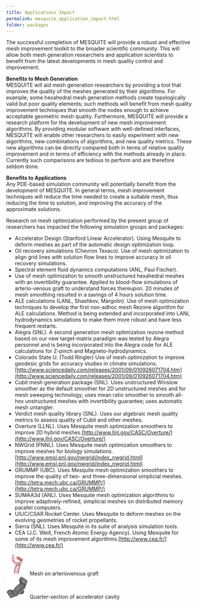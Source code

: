 ```yaml
---
title: Applications Impact
permalink: mesquite_application_impact.html
folder: packages
---
```


The successful completion of MESQUITE will provide a robust and effective mesh improvement toolkit to the broader scientific community. This will allow both mesh generation researchers and application scientists to benefit from the latest developments in mesh quality control and improvement.

**Benefits to Mesh Generation**  
MESQUITE will aid mesh generation researchers by providing a tool that improves the quality of the meshes generated by their algorithms. For example, some hexahedral mesh generation methods create topologically valid but poor quality elements; such methods will benefit from mesh quality improvement techniques that smooth the nodes enough to achieve acceptable geometric mesh quality. Furthermore, MESQUITE will provide a research platform for the development of new mesh improvement algorithms. By providing modular software with well-defined interfaces, MESQUITE will enable other researchers to easily experiment with new algorithms, new combinations of algorithms, and new quality metrics. These new algorithms can be directly compared both in terms of relative quality improvement and in terms of efficiency with the methods already in place. Currently such comparisons are tedious to perform and are therefore seldom done.

**Benefits to Applications**  
Any PDE-based simulation community will potentially benefit from the development of MESQUITE. In general terms, mesh improvement techniques will reduce the time needed to create a suitable mesh, thus reducing the time to solution, and improving the accuracy of the approximate solutions.

Research on mesh optimization performed by the present group of researchers has impacted the following simulation groups and packages:

*   Accelerator Design (Stanford Linear Accelerator). Using Mesquite to deform meshes as part of the automatic design optimization loop.
*   Oil recovery simulations (Chevron Texaco). Use of mesh optimization to align grid lines with solution flow lines to improve accuracy in oil recovery simulations.
*   Spectral element fluid dynamics computations (ANL, Paul Fischer).
*   Use of mesh optimization to smooth unstructured hexahedral meshes with an invertibility guarantee. Applied to blood-flow simulations of arterio-venous graft to understand forces thereupon. 20 minutes of mesh smoothing resulted in a savings of 4 hours solution time.
*   ALE calculations (LANL, Shashkov, Margolin). Use of mesh optimization techniques to develop the first non-adhoc mesh Rezone algorithm for ALE calculations. Method is being extended and incorporated into LANL hydrodynamics simulations to make them more robust and have less frequent restarts.
*   Alegra (SNL). A second generation mesh optimization rezone method based on our new target-matrix paradigm was tested by Alegra personnel and is being incorporated into the Alegra code for ALE calculations for Z-pinch and Magneto-hydrodynamics.
*   Colorado State U. (Todd Ringler) Use of mesh optimization to improve geodesic grids for accuracy studies in climate simulations. [http://www.sciencedaily.com/releases/2001/09/010926071704.htm](http://www.sciencedaily.com/releases/2001/09/010926071704.htm)
*   Cubit mesh generation package (SNL). Uses unstructured Winslow smoother as the default smoother for 2D unstructured meshes and for mesh sweeping technology; uses mean ratio smoother to smooth all-hex unstructured meshes with invertibility guarantee; uses automatic mesh untangler.
*   Verdict mesh quality library (SNL). Uses our algebraic mesh quality metrics to assess quality of Cubit and other meshes.
*   Overture (LLNL). Uses Mesquite mesh optimization smoothers to improve 2D hybrid meshes.[http://www.llnl.gov/CASC/Overture/](http://www.llnl.gov/CASC/Overture/)
*   NWGrid (PNNL). Uses Mesquite mesh optimization smoothers to improve meshes for biology simulations.[http://www.emsl.pnl.gov/nwgrid/index_nwgrid.html](http://www.emsl.pnl.gov/nwgrid/index_nwgrid.html)
*   GRUMMP (UBC). Uses Mesquite mesh optimization smoothers to improve the quality of two- and three-dimensional simplicial meshes. [http://tetra.mech.ubc.ca/GRUMMP/](http://tetra.mech.ubc.ca/GRUMMP/)
*   SUMAA3d (ANL). Uses Mesquite mesh optimization algorithms to improve adaptively-refined, simplicial meshes on distributed memory parallel computers.
*   UIUC/CSAR Rocket Center. Uses Mesquite to deform meshes on the evolving geometries of rocket propellants.
*   Sierra (SNL). Uses Mesquite in its suite of analysis simulation tools.
*   CEA (J.C. Weill, French Atomic Energy Agency). Using Mesquite for some of its mesh improvement algorithms.[http://www.cea.fr/](http://www.cea.fr/)

<div class="row">
    <div class="col-sm-6">
        <img border="0" alt="Trilinos Team" src="images/carotid1.gif" width="60" height="60">
        Mesh on arteriovenous graft
    </div>
    <div class="col-sm-6">
        <img border="0" alt="Trilinos Team" src="images/cell10-mesh1.gif" width="60" height="60">
        Quarter-section of accelerator cavity
    </div>
</div>

